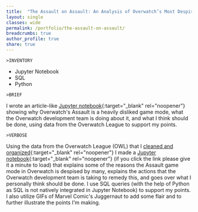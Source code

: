 ```yaml
---
title:  "The Assault on Assault: An Analysis of Overwatch’s Most Despised Game Mode"
layout: single
classes: wide
permalink: /portfolio/the-assault-on-assault/
breadcrumbs: true
author_profile: true
share: true
---
```


```
>INVENTORY
```
- Jupyter Notebook
- SQL
- Python

```
>BRIEF
```
  I wrote an article-like [Jupyter notebook](https://nbviewer.org/github/mtollefsen/overwatch-league-data-projects/blob/main/Notebooks/The%20Assault%20on%20Assault.ipynb){:target="_blank" rel="noopener"} showing why Overwatch's Assault is a heavily disliked game mode, what the Overwatch development team is doing about it, and what I think should be done, using data from the Overwatch League to support my points.
  
```
>VERBOSE
```
  Using the data from the Overwatch League (OWL) that I [cleaned and organized](/overwatch-league-data-cleanup/){:target="_blank" rel="noopener"} I made a [Jupyter notebook](https://nbviewer.org/github/mtollefsen/overwatch-league-data-projects/blob/main/Notebooks/The%20Assault%20on%20Assault.ipynb){:target="_blank" rel="noopener"} (if you click the link please give it a minute to load) that explains some of the reasons the Assault game mode in Overwatch is despised by many, explains the actions that the Overwatch development team is taking to remedy this, and goes over what I personally think should be done. I use SQL queries (with the help of Python as SQL is not natively integrated in Jupyter Notebook) to support my points. I also utilize GIFs of Marvel Comic's Juggernaut to add some flair and to further illustrate the points I'm making.

